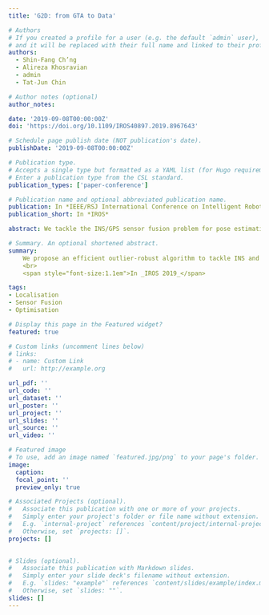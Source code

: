 ```yaml
---
title: 'G2D: from GTA to Data'

# Authors
# If you created a profile for a user (e.g. the default `admin` user), write the username (folder name) here
# and it will be replaced with their full name and linked to their profile.
authors:
  - Shin-Fang Ch’ng
  - Alireza Khosravian
  - admin
  - Tat-Jun Chin

# Author notes (optional)
author_notes:

date: '2019-09-08T00:00:00Z'
doi: 'https://doi.org/10.1109/IROS40897.2019.8967643'

# Schedule page publish date (NOT publication's date).
publishDate: '2019-09-08T00:00:00Z'

# Publication type.
# Accepts a single type but formatted as a YAML list (for Hugo requirements).
# Enter a publication type from the CSL standard.
publication_types: ['paper-conference']

# Publication name and optional abbreviated publication name.
publication: In *IEEE/RSJ International Conference on Intelligent Robots and Systems (IROS 2019)*
publication_short: In *IROS*

abstract: We tackle the INS/GPS sensor fusion problem for pose estimation, particularly in the common setting where the INS components (IMU and magnetometer) function at much higher frequencies than GPS, and where the magnetometer and GPS are prone to giving erroneous measurements (outliers) due to magnetic disturbances and glitches. Our main contribution is a novel non-linear optimization framework that (1) fuses pre-integrated IMU and magnetometer measurements with GPS, in a manner that respects the manifold structure of the state space; and (2) supports the usage of robust norms and efficient large scale optimization to effectively mitigate the effects of outliers. Through extensive experiments, we demonstrate the superior accuracy and robustness of our approach over filtering methods (which are customarily applied in the target setting) with minimal impact to computational efficiency. Our work further illustrates the strength of optimization approaches in state estimation problems and paves the way for their adoption in the control and navigation communities.

# Summary. An optional shortened abstract.
summary: 
    We propose an efficient outlier-robust algorithm to tackle INS and GPS sensor fusion problem for pose estimation.
    <br> 
    <span style="font-size:1.1em">In _IROS 2019_</span>

tags: 
- Localisation
- Sensor Fusion
- Optimisation

# Display this page in the Featured widget?
featured: true

# Custom links (uncomment lines below)
# links:
# - name: Custom Link
#   url: http://example.org

url_pdf: ''
url_code: ''
url_dataset: ''
url_poster: ''
url_project: ''
url_slides: ''
url_source: ''
url_video: ''

# Featured image
# To use, add an image named `featured.jpg/png` to your page's folder.
image:
  caption: 
  focal_point: ''
  preview_only: true

# Associated Projects (optional).
#   Associate this publication with one or more of your projects.
#   Simply enter your project's folder or file name without extension.
#   E.g. `internal-project` references `content/project/internal-project/index.md`.
#   Otherwise, set `projects: []`.
projects: []
  

# Slides (optional).
#   Associate this publication with Markdown slides.
#   Simply enter your slide deck's filename without extension.
#   E.g. `slides: "example"` references `content/slides/example/index.md`.
#   Otherwise, set `slides: ""`.
slides: []
---
```

